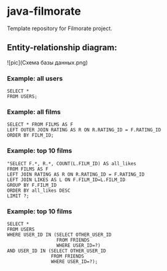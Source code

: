 # java-filmorate
Template repository for Filmorate project.

## Entity-relationship diagram:
![pic](Схема базы данных.png)

### Example: all users
```
SELECT *
FROM USERS;
```

### Example: all films
```
SELECT * FROM FILMS AS F
LEFT OUTER JOIN RATING AS R ON R.RATING_ID = F.RATING_ID
ORDER BY FILM_ID;
```

### Example: top 10 films
```
"SELECT F.*, R.*, COUNT(L.FILM_ID) AS all_likes
FROM FILMS AS F
LEFT JOIN RATING AS R ON R.RATING_ID = F.RATING_ID
LEFT JOIN LIKES AS L ON F.FILM_ID=L.FILM_ID
GROUP BY F.FILM_ID
ORDER BY all_likes DESC
LIMIT ?;
```

### Example: top 10 films
```
SELECT * 
FROM USERS 
WHERE USER_ID IN (SELECT OTHER_USER_ID 
                  FROM FRIENDS 
                  WHERE USER_ID=?)
AND USER_ID IN (SELECT OTHER_USER_ID 
                FROM FRIENDS 
                WHERE USER_ID=?);
```